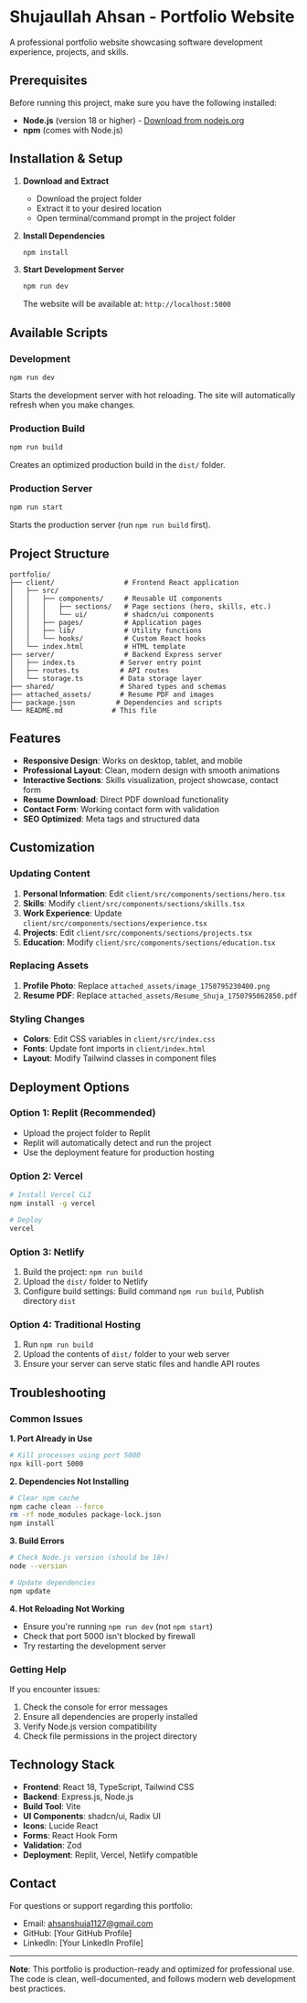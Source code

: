 # Shujaullah Ahsan - Portfolio Website

A professional portfolio website showcasing software development experience, projects, and skills.

## Prerequisites

Before running this project, make sure you have the following installed:

- **Node.js** (version 18 or higher) - [Download from nodejs.org](https://nodejs.org/)
- **npm** (comes with Node.js)

## Installation & Setup

1. **Download and Extract**
   - Download the project folder
   - Extract it to your desired location
   - Open terminal/command prompt in the project folder

2. **Install Dependencies**
   ```bash
   npm install
   ```

3. **Start Development Server**
   ```bash
   npm run dev
   ```
   
   The website will be available at: `http://localhost:5000`

## Available Scripts

### Development
```bash
npm run dev
```
Starts the development server with hot reloading. The site will automatically refresh when you make changes.

### Production Build
```bash
npm run build
```
Creates an optimized production build in the `dist/` folder.

### Production Server
```bash
npm run start
```
Starts the production server (run `npm run build` first).

## Project Structure

```
portfolio/
├── client/                 # Frontend React application
│   ├── src/
│   │   ├── components/     # Reusable UI components
│   │   │   ├── sections/   # Page sections (hero, skills, etc.)
│   │   │   └── ui/         # shadcn/ui components
│   │   ├── pages/          # Application pages
│   │   ├── lib/            # Utility functions
│   │   └── hooks/          # Custom React hooks
│   └── index.html          # HTML template
├── server/                 # Backend Express server
│   ├── index.ts           # Server entry point
│   ├── routes.ts          # API routes
│   └── storage.ts         # Data storage layer
├── shared/                # Shared types and schemas
├── attached_assets/       # Resume PDF and images
├── package.json          # Dependencies and scripts
└── README.md            # This file
```

## Features

- **Responsive Design**: Works on desktop, tablet, and mobile
- **Professional Layout**: Clean, modern design with smooth animations
- **Interactive Sections**: Skills visualization, project showcase, contact form
- **Resume Download**: Direct PDF download functionality
- **Contact Form**: Working contact form with validation
- **SEO Optimized**: Meta tags and structured data

## Customization

### Updating Content

1. **Personal Information**: Edit `client/src/components/sections/hero.tsx`
2. **Skills**: Modify `client/src/components/sections/skills.tsx`
3. **Work Experience**: Update `client/src/components/sections/experience.tsx`
4. **Projects**: Edit `client/src/components/sections/projects.tsx`
5. **Education**: Modify `client/src/components/sections/education.tsx`

### Replacing Assets

1. **Profile Photo**: Replace `attached_assets/image_1750795230400.png`
2. **Resume PDF**: Replace `attached_assets/Resume_Shuja_1750795062850.pdf`

### Styling Changes

- **Colors**: Edit CSS variables in `client/src/index.css`
- **Fonts**: Update font imports in `client/index.html`
- **Layout**: Modify Tailwind classes in component files

## Deployment Options

### Option 1: Replit (Recommended)
- Upload the project folder to Replit
- Replit will automatically detect and run the project
- Use the deployment feature for production hosting

### Option 2: Vercel
```bash
# Install Vercel CLI
npm install -g vercel

# Deploy
vercel
```

### Option 3: Netlify
1. Build the project: `npm run build`
2. Upload the `dist/` folder to Netlify
3. Configure build settings: Build command `npm run build`, Publish directory `dist`

### Option 4: Traditional Hosting
1. Run `npm run build`
2. Upload the contents of `dist/` folder to your web server
3. Ensure your server can serve static files and handle API routes

## Troubleshooting

### Common Issues

**1. Port Already in Use**
```bash
# Kill processes using port 5000
npx kill-port 5000
```

**2. Dependencies Not Installing**
```bash
# Clear npm cache
npm cache clean --force
rm -rf node_modules package-lock.json
npm install
```

**3. Build Errors**
```bash
# Check Node.js version (should be 18+)
node --version

# Update dependencies
npm update
```

**4. Hot Reloading Not Working**
- Ensure you're running `npm run dev` (not `npm start`)
- Check that port 5000 isn't blocked by firewall
- Try restarting the development server

### Getting Help

If you encounter issues:
1. Check the console for error messages
2. Ensure all dependencies are properly installed
3. Verify Node.js version compatibility
4. Check file permissions in the project directory

## Technology Stack

- **Frontend**: React 18, TypeScript, Tailwind CSS
- **Backend**: Express.js, Node.js
- **Build Tool**: Vite
- **UI Components**: shadcn/ui, Radix UI
- **Icons**: Lucide React
- **Forms**: React Hook Form
- **Validation**: Zod
- **Deployment**: Replit, Vercel, Netlify compatible

## Contact

For questions or support regarding this portfolio:
- Email: ahsanshuja1127@gmail.com
- GitHub: [Your GitHub Profile]
- LinkedIn: [Your LinkedIn Profile]

---

**Note**: This portfolio is production-ready and optimized for professional use. The code is clean, well-documented, and follows modern web development best practices.